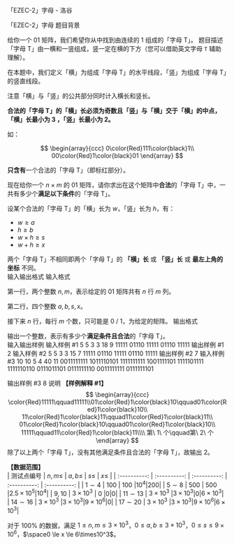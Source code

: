 



「EZEC-2」字母 - 洛谷














「EZEC-2」字母
题目背景

给你一个 $01$ 矩阵，我们希望你从中找到由连续的 $1$ 组成的「字母 T」。
题目描述
「字母 T」由一横和一竖组成，竖一定在横的下方（您可以借助英文字母 `T` 辅助理解）。

在本题中，我们定义「横」为组成「字母 T」的水平线段，「竖」为组成「字母 T」的竖直线段。

注意「横」与「竖」的公共部分同时计入横长和竖长。

**合法的「字母 T」的「横」长必须为奇数且「竖」与「横」交于「横」的中点，「横」长最小为 $3$ ，「竖」长最小为 $2$。**


如：

$$
    \begin{array}{ccc}
       0\color{Red}111\color{black}1\\
       00\color{Red}1\color{black}01
    \end{array}
$$

**只含有**一个合法的「字母 T」（即标红部分）。


现在给你一个 $n \times m$ 的 $01$ 矩阵，请你求出在这个矩阵中**合法**的「字母 T」中，一共有多少个**满足以下条件**的「字母 T」。 

设某个合法的「字母 T」的「横」长为 $w$，「竖」长为 $h$，有：

- $w\ge a$
- $h\ge b$
- $w\times h \ge s$
- $w+h\ge x$

两个「字母 T」不相同即两个「字母 T」的 **「横」长** 或 **「竖」长** 或 **最左上角的坐标** 不同。     
输入输出格式
输入格式

第一行，两个整数 $n,m$，表示给定的 $01$ 矩阵共有 $n$ 行 $m$ 列。

第二行，四个整数 $a,b,s,x$。

接下来 $n$ 行，每行 $m$ 个数，只可能是 $0$ / $1$，为给定的矩阵。
输出格式

输出一个整数，表示有多少个**满足条件且合法**的「字母 T」。   
输入输出样例
输入样例 #1
5 5
3 3 18 9
11111
01110
11111
01110
11111
输出样例 #1
2
输入样例 #2
5 5
3 3 15 7
11111
01110
11111
01110
11111
输出样例 #2
7
输入样例 #3
10 10
5 4 40 11
0011111111
1011110101
1111111111
1001111101
1111101111
1111110110
0111011101
0111111110
0011111111
0111111101

输出样例 #3
8
说明
**【样例解释 #1】**
$$
    \begin{array}{ccc}
      \color{Red}11111\qquad11111\\01\color{Red}1\color{black}10\qquad01\color{Red}1\color{black}10\\
      11\color{Red}1\color{black}11\qquad11\color{Red}1\color{black}11\\
      01\color{Red}1\color{black}10\qquad01\color{Red}1\color{black}10\\
      11111\qquad11\color{Red}1\color{black}11\\\\
      第\ 1\ 个\qquad第\ 2\ 个
    \end{array}
$$
除了以上两个「字母 T」，没有其他满足条件且合法的「字母 T」，故输出 $2$。

**【数据范围】**       
| 测试点编号 | $n,m\le$ | $a,b\le$ | $s\le$ | $x\le$ |
| :----------: | :----------: | :----------: | :----------: | :----------: |
| $1 \sim 4$ | $100$ | $100$ |$10^4$|$200$|
| $5 \sim 8$ | $500$ | $500$ |$2.5\times 10^5$|$10^4$|
| $9,10$ | $3\times 10^3$ | $0$ |$0$|$0$|
| $11\sim 13$ | $3\times 10^3$ |$3\times 10^3$|$0$|$6\times 10^3$|
| $14\sim 16$ | $3\times 10^3$ |$3\times 10^3$|$9\times 10^6$|$0$|
| $17\sim 20$ | $3\times 10^3$ |$3\times 10^3$|$9\times 10^6$|$6\times 10^3$|

对于 $100\%$ 的数据，满足 $1 \le n,m \le 3\times 10^3$，$0 \le a,b \le 3\times10^3$，$0 \le s \le 9\times10^6$，$\space0 \le x \le 6\times10^3$。








